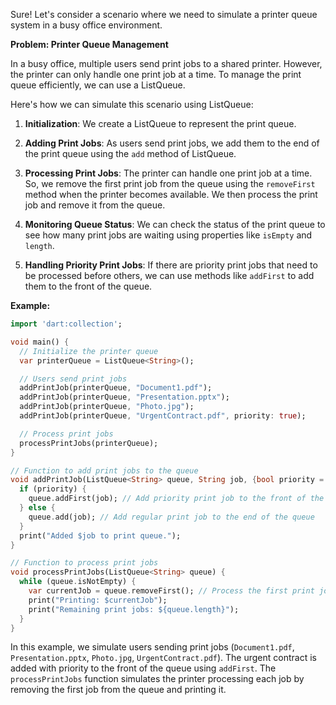Sure! Let's consider a scenario where we need to simulate a printer queue system in a busy office environment. 

**Problem: Printer Queue Management**

In a busy office, multiple users send print jobs to a shared printer. However, the printer can only handle one print job at a time. To manage the print queue efficiently, we can use a ListQueue.

Here's how we can simulate this scenario using ListQueue:

1. **Initialization**: We create a ListQueue to represent the print queue.

2. **Adding Print Jobs**: As users send print jobs, we add them to the end of the print queue using the `add` method of ListQueue.

3. **Processing Print Jobs**: The printer can handle one print job at a time. So, we remove the first print job from the queue using the `removeFirst` method when the printer becomes available. We then process the print job and remove it from the queue.

4. **Monitoring Queue Status**: We can check the status of the print queue to see how many print jobs are waiting using properties like `isEmpty` and `length`.

5. **Handling Priority Print Jobs**: If there are priority print jobs that need to be processed before others, we can use methods like `addFirst` to add them to the front of the queue.

**Example:**

```dart
import 'dart:collection';

void main() {
  // Initialize the printer queue
  var printerQueue = ListQueue<String>();

  // Users send print jobs
  addPrintJob(printerQueue, "Document1.pdf");
  addPrintJob(printerQueue, "Presentation.pptx");
  addPrintJob(printerQueue, "Photo.jpg");
  addPrintJob(printerQueue, "UrgentContract.pdf", priority: true);

  // Process print jobs
  processPrintJobs(printerQueue);
}

// Function to add print jobs to the queue
void addPrintJob(ListQueue<String> queue, String job, {bool priority = false}) {
  if (priority) {
    queue.addFirst(job); // Add priority print job to the front of the queue
  } else {
    queue.add(job); // Add regular print job to the end of the queue
  }
  print("Added $job to print queue.");
}

// Function to process print jobs
void processPrintJobs(ListQueue<String> queue) {
  while (queue.isNotEmpty) {
    var currentJob = queue.removeFirst(); // Process the first print job
    print("Printing: $currentJob");
    print("Remaining print jobs: ${queue.length}");
  }
}
```

In this example, we simulate users sending print jobs (`Document1.pdf`, `Presentation.pptx`, `Photo.jpg`, `UrgentContract.pdf`). The urgent contract is added with priority to the front of the queue using `addFirst`. The `processPrintJobs` function simulates the printer processing each job by removing the first job from the queue and printing it.